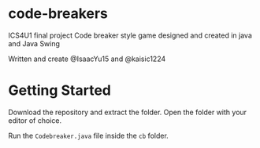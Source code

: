 # code-breakers
ICS4U1 final project
Code breaker style game designed and created in java and Java Swing

Written and create @IsaacYu15 and @kaisic1224


# Getting Started
Download the repository and extract the folder.
Open the folder with your editor of choice.

Run the ```Codebreaker.java``` file inside the ```cb``` folder.
